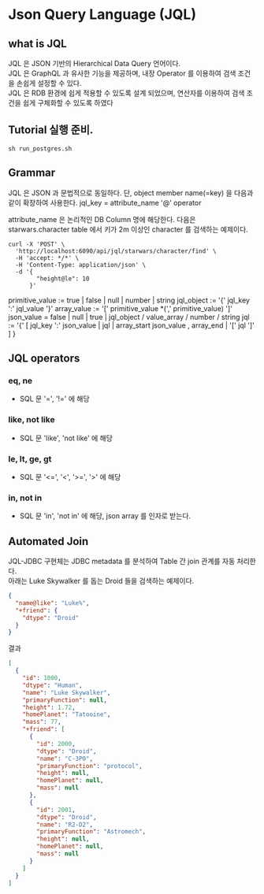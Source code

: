 # Json Query Language (JQL)

## what is JQL
JQL 은 JSON 기반의 Hierarchical Data Query 언어이다. <br>
JQL 은 GraphQL 과 유사한 기능을 제공하며, 내장 Operator 를 이용하여 검색 조건을 손쉽게 설정할 수 있다.<br>
JQL 은 RDB 환경에 쉽게 적용할 수 있도록 설계 되었으며, 연산자를 이용하여 검색 조건을 쉽게 구체화할 수 있도록 하였다<br>

## Tutorial 실행 준비.
```
sh run_postgres.sh
```

## Grammar
JQL 은 JSON 과 문법적으로 동일하다. 단, object member name(=key) 을 다음과 같이 확장하여 사용한다.
jql_key = attribute_name '@' operator

attribute_name 은 논리적인 DB Column 명에 해당한다.
다음은 starwars.character table 에서 키가 2m 이상인 character 를 검색하는 예제이다.
```
curl -X 'POST' \
  'http://localhost:6090/api/jql/starwars/character/find' \
  -H 'accept: */*' \
  -H 'Content-Type: application/json' \
  -d '{
        "height@le": 10
      }'
```
primitive_value := true | false | null | number | string
jql_object := '{' jql_key ':' jql_value '}'
array_value := '[' primitive_value *(',' primitive_value) ']'
json_value = false | null | true | jql_object / value_array / number / string
jql := '{' [ jql_key ':' json_value | jql | array_start json_value , array_end | '[' jql ']' ] }

## JQL operators
### eq, ne
* SQL 문 '=', '!=' 에 해당
### like, not like
* SQL 문 'like', 'not like' 에 해당
### le, lt, ge, gt
* SQL 문 '<=', '<', '>=', '>' 에 해당
### in, not in
* SQL 문 'in', 'not in' 에 해당, json array 를 인자로 받는다. 


## Automated Join
JQL-JDBC 구현체는 JDBC metadata 를 분석하여 Table 간 join 관계를 자동 처리한다.<br>
아래는 Luke Skywalker 를 돕는 Droid 들을 검색하는 예제이다.
```json
{
  "name@like": "Luke%",
  "+friend": {
    "dtype": "Droid"
  }
}
```
결과
```json
[
  {
    "id": 1000,
    "dtype": "Human",
    "name": "Luke Skywalker",
    "primaryFunction": null,
    "height": 1.72,
    "homePlanet": "Tatooine",
    "mass": 77,
    "+friend": [
      {
        "id": 2000,
        "dtype": "Droid",
        "name": "C-3PO",
        "primaryFunction": "protocol",
        "height": null,
        "homePlanet": null,
        "mass": null
      },
      {
        "id": 2001,
        "dtype": "Droid",
        "name": "R2-D2",
        "primaryFunction": "Astromech",
        "height": null,
        "homePlanet": null,
        "mass": null
      }
    ]
  }
]
```

